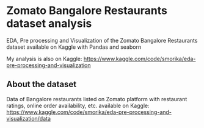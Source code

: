 # Zomato Bangalore Restaurants dataset analysis

EDA, Pre processing and Visualization of the Zomato Bangalore Restaurants dataset available on Kaggle with Pandas and seaborn

My analysis is also on Kaggle:
https://www.kaggle.com/code/smorika/eda-pre-processing-and-visualization


## About the dataset

Data of Bangalore restaurants listed on Zomato platform with restaurant ratings, online order availability, etc. available on Kaggle:
https://www.kaggle.com/code/smorika/eda-pre-processing-and-visualization/data

